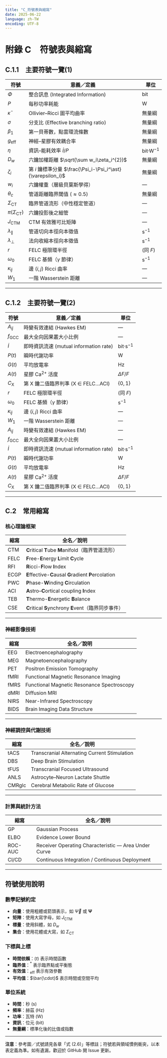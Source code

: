 ```yaml
---
title: "C_符號表與縮寫"
date: 2025-06-22
language: zh-TW
encoding: UTF-8
---
```

# 附錄 C　符號表與縮寫

## C.1.1　主要符號一覽(1)

| 符號                          | 意義／定義                                                  | 單位           |
| --------------------------- | ------------------------------------------------------ | ------------ |
| $\Phi$                      | 整合訊息 (Integrated Information)                          | bit          |
| $P$                         | 每秒功率耗能                                                 | W            |
| $\bar{\kappa}$              | Ollivier–Ricci 圖平均曲率                                   | 無量綱          |
| $\sigma$                    | 分支比 (Effective branching ratio)                        | 無量綱          |
| $\beta_{1}$                 | 第一貝蒂數，點雲環流條數                                           | 無量綱          |
| $g_{\text{eff}}$            | 神經–星膠有效耦合率                                             | 無量綱          |
| $\eta$                      | 資訊–能耗效率 $\dot{I}/P$                                    | bit·W$^{-1}$ |
| $D_{w}$                     | 六鑰加權距離 $\sqrt{\sum w_i\zeta_i^{2}}$                    | 無量綱          |
| $\zeta_i$                   | 第 $i$ 鑰標準分量 $\frac{\Psi_i-\Psi_i^\ast}{\varepsilon_i}$ | 無量綱          |
| $w_i$                       | 六鑰權重（層級貝葉斯學得）                                          | —            |
| $\theta_c$                  | 管道距離臨界閾值 ($\approx 0.5$)                               | 無量綱          |
| $\Sigma_{\mathrm{CT}}$      | 臨界管道流形（中性穩定管道）                                         | —            |
| $\pi(\Sigma_{\mathrm{CT}})$ | 六鑰投影後之細管                                               | —            |
| $J_{\mathrm{CTM}}$          | CTM 有效雅可比矩陣                                            | —            |
| $\lambda_{\parallel}$       | 管道切向本徑向本徵值                                             | s$^{-1}$     |
| $\lambda_{\perp}$           | 法向收縮本徑向本徵值                                             | s$^{-1}$     |
| $r$                         | FELC 極限環半徑                                             | (同 $F$)      |
| $\omega_{0}$                | FELC 基頻（$\gamma$ 節律）                                   | s$^{-1}$     |
| $\kappa_{ij}$               | 邊 $(i,j)$ Ricci 曲率                                     | —            |
| $W_1$                       | 一階 Wasserstein 距離                                      | —            |

---
<!-- 手動換頁 -->
<div class="pagebreak"></div>

## C.1.2　主要符號一覽(2)

| 符號                          | 意義／定義                                                  | 單位           |
| --------------------------- | ------------------------------------------------------ | ------------ |
| $A_{ij}$                    | 時變有效連結 (Hawkes EM)                                     | —            |
| $f_{\text{GCC}}$            | 最大全向因果叢大小比例                                            | —            |
| $\dot{I}$                   | 即時資訊流速 (mutual information rate)                       | bit·s$^{-1}$ |
| $P(t)$                      | 瞬時代謝功率                                                 | W            |
| $G(t)$                      | 平均放電率                                                  | Hz           |
| $A(t)$                      | 星膠 $\mathrm{Ca^{2+}}$ 活度                               | $\Delta F/F$ |
| $C_{\text{X}}$              | 第 X 鑰二值臨界判準 (X ∈ FELC…ACI)                             | $\{0,1\}$    |
| $r$                         | FELC 極限環半徑                                             | (同 $F$)      |
| $\omega_{0}$                | FELC 基頻（$\gamma$ 節律）                                   | s$^{-1}$     |
| $\kappa_{ij}$               | 邊 $(i,j)$ Ricci 曲率                                     | —            |
| $W_1$                       | 一階 Wasserstein 距離                                      | —            |
| $A_{ij}$                    | 時變有效連結 (Hawkes EM)                                     | —            |
| $f_{\text{GCC}}$            | 最大全向因果叢大小比例                                            | —            |
| $\dot{I}$                   | 即時資訊流速 (mutual information rate)                       | bit·s$^{-1}$ |
| $P(t)$                      | 瞬時代謝功率                                                 | W            |
| $G(t)$                      | 平均放電率                                                  | Hz           |
| $A(t)$                      | 星膠 $\mathrm{Ca^{2+}}$ 活度                               | $\Delta F/F$ |
| $C_{\text{X}}$              | 第 X 鑰二值臨界判準 (X ∈ FELC…ACI)                             | $\{0,1\}$    |

---

<!-- 手動換頁 -->
<div class="pagebreak"></div>

## C.2　常用縮寫

### 核心理論框架

| 縮寫 | 全名／說明 |
|------|------------|
| CTM | **C**ritical **T**ube **M**anifold（臨界管道流形） |
| FELC | **F**ree-**E**nergy **L**imit **C**ycle |
| RFI | **R**icci-**F**low **I**ndex |
| ECGP | **E**ffective-**C**ausal **G**radient **P**ercolation |
| PWC | **P**hase-**W**inding **C**irculation |
| ACI | **A**stro–**C**ortical coupling **I**ndex |
| TEB | **T**hermo-**E**nergetic **B**alance |
| CSE | **C**ritical **S**ynchrony **E**vent（臨界同步事件） |

---

### 神經影像技術

| 縮寫 | 全名／說明 |
|------|------------|
| EEG | Electroencephalography |
| MEG | Magnetoencephalography |
| PET | Positron Emission Tomography |
| fMRI | Functional Magnetic Resonance Imaging |
| fMRS | Functional Magnetic Resonance Spectroscopy |
| dMRI | Diffusion MRI |
| NIRS | Near-Infrared Spectroscopy |
| BIDS | Brain Imaging Data Structure |

---

<!-- 手動換頁 -->
<div class="pagebreak"></div>

### 神經調控與代謝技術

| 縮寫 | 全名／說明 |
|------|------------|
| tACS | Transcranial Alternating Current Stimulation |
| DBS | Deep Brain Stimulation |
| tFUS | Transcranial Focused Ultrasound |
| ANLS | Astrocyte–Neuron Lactate Shuttle |
| CMRglc | Cerebral Metabolic Rate of Glucose |

---

### 計算與統計方法

| 縮寫 | 全名／說明 |
|------|------------|
| GP | Gaussian Process |
| ELBO | Evidence Lower Bound |
| ROC-AUC | Receiver Operating Characteristic — Area Under Curve |
| CI/CD | Continuous Integration / Continuous Deployment |

---

## 符號使用說明

### 數學記號約定
- **向量**：使用粗體或箭頭表示，如 $\vec{\Psi}$ 或 $\mathbf{\Psi}$
- **矩陣**：使用大寫字母，如 $J_{\mathrm{CTM}}$
- **標量**：使用斜體，如 $D_w$
- **集合**：使用花體或大寫，如 $\Sigma_{\mathrm{CT}}$

### 下標與上標
- **時間依賴**：$(t)$ 表示時間函數
- **臨界值**：$^\ast$ 表示臨界點或平衡態
- **有效值**：$_{\text{eff}}$ 表示有效參數
- **平均值**：$\bar{\cdot}$ 表示時間或空間平均

### 單位系統
- **時間**：秒 (s)
- **頻率**：赫茲 (Hz)
- **功率**：瓦特 (W)
- **資訊**：位元 (bit)
- **無量綱**：標準化後的比值或指數

---

**注意**：參考圖／式號請見各章「式 (2.6)」等標註；符號若與領域慣例衝突，以本表定義為準。如有遺漏，歡迎於 GitHub 開 Issue 更新。